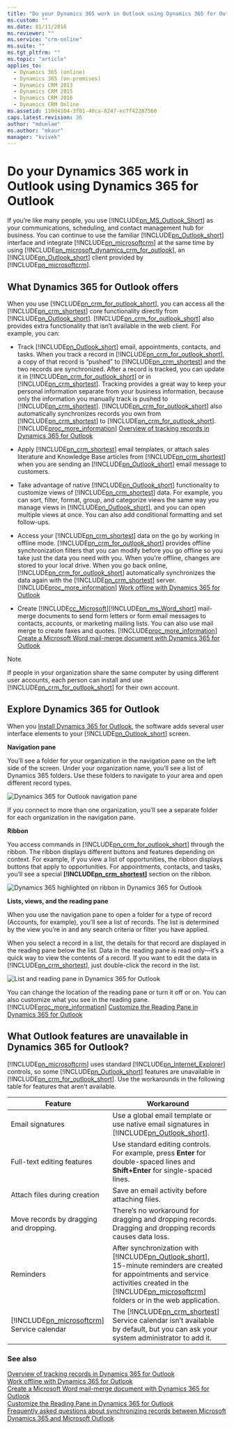 ```yaml
---
title: "Do your Dynamics 365 work in Outlook using Dynamics 365 for Outlook | MicrosoftDocs"
ms.custom: ""
ms.date: 01/11/2016
ms.reviewer: ""
ms.service: "crm-online"
ms.suite: ""
ms.tgt_pltfrm: ""
ms.topic: "article"
applies_to: 
  - Dynamics 365 (online)
  - Dynamics 365 (on-premises)
  - Dynamics CRM 2013
  - Dynamics CRM 2015
  - Dynamics CRM 2016
  - Dynamics CRM Online
ms.assetid: 110d4104-3f01-40ca-8247-ec7f42287560
caps.latest.revision: 36
author: "mduelae"
ms.author: "mkaur"
manager: "kvivek"
---
```

# Do your Dynamics 365 work in Outlook using Dynamics 365 for Outlook
If you’re like many people, you use [!INCLUDE[pn_MS_Outlook_Short](../../includes/pn-ms-outlook-short.md)] as your communications, scheduling, and contact management hub for business. You can continue to use the familiar [!INCLUDE[pn_Outlook_short](../../includes/pn-outlook-short.md)] interface and integrate [!INCLUDE[pn_microsoftcrm](../../includes/pn-microsoftcrm.md)] at the same time by using [!INCLUDE[pn_microsoft_dynamics_crm_for_outlook](../../includes/pn-microsoft-dynamics-crm-for-outlook.md)], an [!INCLUDE[pn_Outlook_short](../../includes/pn-outlook-short.md)] client provided by [!INCLUDE[pn_microsoftcrm](../../includes/pn-microsoftcrm.md)].  

<a name="whatoutlookoffers"></a>   
## What Dynamics 365 for Outlook offers  
 When you use [!INCLUDE[pn_crm_for_outlook_short](../../includes/pn-crm-for-outlook-short.md)], you can access all the [!INCLUDE[pn_crm_shortest](../../includes/pn-crm-shortest.md)] core functionality directly from [!INCLUDE[pn_Outlook_short](../../includes/pn-outlook-short.md)]. [!INCLUDE[pn_crm_for_outlook_short](../../includes/pn-crm-for-outlook-short.md)] also provides extra functionality that isn’t available in the web client. For example, you can:  

- Track [!INCLUDE[pn_Outlook_short](../../includes/pn-outlook-short.md)] email, appointments, contacts, and tasks. When you track a record in [!INCLUDE[pn_crm_for_outlook_short](../../includes/pn-crm-for-outlook-short.md)], a copy of that record is “pushed” to [!INCLUDE[pn_crm_shortest](../../includes/pn-crm-shortest.md)] and the two records are synchronized. After a record is tracked, you can update it in [!INCLUDE[pn_crm_for_outlook_short](../../includes/pn-crm-for-outlook-short.md)] or in [!INCLUDE[pn_crm_shortest](../../includes/pn-crm-shortest.md)]. Tracking provides a great way to keep your personal information separate from your business information, because only the information you manually track is pushed to [!INCLUDE[pn_crm_shortest](../../includes/pn-crm-shortest.md)]. [!INCLUDE[pn_crm_for_outlook_short](../../includes/pn-crm-for-outlook-short.md)] also automatically synchronizes records you own from [!INCLUDE[pn_crm_shortest](../../includes/pn-crm-shortest.md)] to [!INCLUDE[pn_crm_for_outlook_short](../../includes/pn-crm-for-outlook-short.md)]. [!INCLUDE[proc_more_information](../../includes/proc-more-information.md)] [Overview of tracking records in Dynamics 365 for Outlook](overview-tracking-records.md)  

- Apply [!INCLUDE[pn_crm_shortest](../../includes/pn-crm-shortest.md)] email templates, or attach sales literature and Knowledge Base articles from [!INCLUDE[pn_crm_shortest](../../includes/pn-crm-shortest.md)] when you are sending an [!INCLUDE[pn_Outlook_short](../../includes/pn-outlook-short.md)] email message to customers.  

- Take advantage of native [!INCLUDE[pn_Outlook_short](../../includes/pn-outlook-short.md)] functionality to customize views of [!INCLUDE[pn_crm_shortest](../../includes/pn-crm-shortest.md)] data. For example, you can sort, filter, format, group, and categorize views the same way you manage views in [!INCLUDE[pn_Outlook_short](../../includes/pn-outlook-short.md)], and you can open multiple views at once. You can also add conditional formatting and set follow-ups.  

- Access your [!INCLUDE[pn_crm_shortest](../../includes/pn-crm-shortest.md)] data on the go by working in offline mode. [!INCLUDE[pn_crm_for_outlook_short](../../includes/pn-crm-for-outlook-short.md)] provides offline synchronization filters that you can modify before you go offline so you take just the data you need with you. When you’re offline, changes are stored to your local drive. When you go back online, [!INCLUDE[pn_crm_for_outlook_short](../../includes/pn-crm-for-outlook-short.md)] automatically synchronizes the data again with the [!INCLUDE[pn_crm_shortest](../../includes/pn-crm-shortest.md)] server. [!INCLUDE[proc_more_information](../../includes/proc-more-information.md)] [Work offline with Dynamics 365 for Outlook](work-offline-dynamics-365-outlook.md)  

- Create [!INCLUDE[cc_Microsoft](../../includes/cc-microsoft.md)][!INCLUDE[pn_ms_Word_short](../../includes/pn-ms-word-short.md)] mail-merge documents to send form letters or form email messages to contacts, accounts, or marketing mailing lists. You can also use mail merge to create faxes and quotes. [!INCLUDE[proc_more_information](../../includes/proc-more-information.md)] [Create a Microsoft Word mail-merge document with Dynamics 365 for Outlook](create-word-mail-merge-document.md)  

> [!NOTE]
>  If people in your organization share the same computer by using different user accounts, each person can install and use [!INCLUDE[pn_crm_for_outlook_short](../../includes/pn-crm-for-outlook-short.md)] for their own account.  

<a name="ExploringOutlook"></a>   
## Explore Dynamics 365 for Outlook  
 When you [Install Dynamics 365 for Outlook](http://go.microsoft.com/fwlink/p/?LinkID=512584), the software adds several user interface elements to your [!INCLUDE[pn_Outlook_short](../../includes/pn-outlook-short.md)] screen.  

 **Navigation pane**  

 You’ll see a folder for your organization in the navigation pane on the left side of the screen. Under your organization name, you’ll see a list of Dynamics 365 folders. Use these folders to navigate to your area and open different record types.  

 ![Dynamics 365 for Outlook navigation pane](../media/crm-outlook-navigation-pane.png "Dynamics 365 for Outlook navigation pane")  

 If you connect to more than one organization, you’ll see a separate folder for each organization in the navigation pane.  

 **Ribbon**  

 You access commands in [!INCLUDE[pn_crm_for_outlook_short](../../includes/pn-crm-for-outlook-short.md)] through the ribbon. The ribbon displays different buttons and features depending on context. For example, if you view a list of opportunities, the ribbon displays buttons that apply to opportunities. For appointments, contacts, and tasks, you’ll see a special **[!INCLUDE[pn_crm_shortest](../../includes/pn-crm-shortest.md)]** section on the ribbon.  

 ![Dynamics 365 highlighted on ribbon in Dynamics 365 for Outlook](../media/crm-outlook-ribbon.png "Dynamics 365 highlighted on ribbon in Dynamics 365 for Outlook")  

 **Lists, views, and the reading pane**  

 When you use the navigation pane to open a folder for a type of record (Accounts, for example), you’ll see a list of records. The list is determined by the view you’re in and any search criteria or filter you have applied.  

 When you select a record in a list, the details for that record are displayed in the reading pane below the list. Data in the reading pane is read only—it’s a quick way to view the contents of a record. If you want to edit the data in [!INCLUDE[pn_crm_shortest](../../includes/pn-crm-shortest.md)], just double-click the record in the list.  

 ![List and reading pane in Dynamics 365 for Outlook](../media/crm-outlook-list-and-reading-pane.png "List and reading pane in Dynamics 365 for Outlook")  

 You can change the location of the reading pane or turn it off or on. You can also customize what you see in the reading pane. [!INCLUDE[proc_more_information](../../includes/proc-more-information.md)] [Customize the Reading Pane in Dynamics 365 for Outlook](customize-reading-pane.md)  

<a name="UnavailableFeatures"></a>   
## What Outlook features are unavailable in Dynamics 365 for Outlook?  
 [!INCLUDE[pn_microsoftcrm](../../includes/pn-microsoftcrm.md)] uses standard [!INCLUDE[pn_Internet_Explorer](../../includes/pn-internet-explorer.md)] controls, so some [!INCLUDE[pn_Outlook_short](../../includes/pn-outlook-short.md)] features are unavailable in [!INCLUDE[pn_crm_for_outlook_short](../../includes/pn-crm-for-outlook-short.md)]. Use the workarounds in the following table for features that aren’t available.  


|                                     Feature                                     |                                                                                                                                      Workaround                                                                                                                                       |
|---------------------------------------------------------------------------------|---------------------------------------------------------------------------------------------------------------------------------------------------------------------------------------------------------------------------------------------------------------------------------------|
|                                Email signatures                                 |                                                                            Use a global email template or use native email signatures in [!INCLUDE[pn_Outlook_short](../../includes/pn-outlook-short.md)].                                                                            |
|                           Full-text editing features                            |                                                                           Use standard editing controls. For example, press **Enter** for double-spaced lines and **Shift+Enter** for single-spaced lines.                                                                            |
|                          Attach files during creation                           |                                                                                                                    Save an email activity before attaching files.                                                                                                                     |
|                     Move records by dragging and dropping.                      |                                                                                       There’s no workaround for dragging and dropping records. Dragging and dropping records causes data loss.                                                                                        |
|                                    Reminders                                    | After synchronization with [!INCLUDE[pn_Outlook_short](../../includes/pn-outlook-short.md)], 15-minute reminders are created for appointments and service activities created in the [!INCLUDE[pn_microsoftcrm](../../includes/pn-microsoftcrm.md)] folders or in the web application. |
| [!INCLUDE[pn_microsoftcrm](../../includes/pn-microsoftcrm.md)] Service calendar |                                                         The [!INCLUDE[pn_crm_shortest](../../includes/pn-crm-shortest.md)] Service calendar isn’t available by default, but you can ask your system administrator to add it.                                                          |

### See also  
 [Overview of tracking records in Dynamics 365 for Outlook](overview-tracking-records.md)   
 [Work offline with Dynamics 365 for Outlook](work-offline-dynamics-365-outlook.md)   
 [Create a Microsoft Word mail-merge document with Dynamics 365 for Outlook](create-word-mail-merge-document.md)   
 [Customize the Reading Pane in Dynamics 365 for Outlook](customize-reading-pane.md)   
 [Frequently asked questions about synchronizing records between Microsoft Dynamics 365 and Microsoft Outlook](frequently-asked-questions-synchronizing-records.md)   
